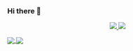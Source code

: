 ### Hi there 👋

<p align="center">
  <a href="https://twitter.com/hwiwonl">
    <img src="https://img.shields.io/twitter/follow/hwiwonl?style=for-the-badge&label=%40hwiwonl&logo=twitter&logoColor=00AEFF&labelColor=black&color=7fff00">
  </a>
<!--   <a href="https://www.linkedin.com/in/simonemargaritelli/">
    <img src="https://img.shields.io/badge/-simone%20margaritelli-blue?style=for-the-badge&logo=Linkedin&logoColor=00AEFF&labelColor=black&color=black">
  </a> -->
  <a href="mailto:me@hwiwonl.ee">
    <img src="https://img.shields.io/badge/me@hwiwonl.ee-0078D4?style=for-the-badge&logo=Gmail&logoColor=00AEFF&labelColor=black&color=black">
  </a>
<!--   <a href="https://keybase.io/evilsocket">
    <img src="https://img.shields.io/keybase/pgp/evilsocket?style=for-the-badge&logoColor=00AEFF&labelColor=black&color=7fff00">
  </a> -->
</p>

<a href="https://github.com/hwiwonl">
  <img align="center" src="https://github-readme-stats.vercel.app/api?username=hwiwonl&count_private=true&show_icons=true&theme=chartreuse-dark" />
</a>
<a href="https://github.com/hwiwonl">
  <img align="center" src="https://github-readme-stats.vercel.app/api/top-langs/?username=hwiwonl&layout=compact&theme=chartreuse-dark&langs_count=8" />
</a>

<!--
**hwiwonl/hwiwonl** is a ✨ _special_ ✨ repository because its `README.md` (this file) appears on your GitHub profile.

Here are some ideas to get you started:

- 🔭 I’m currently working on ...
- 🌱 I’m currently learning ...
- 👯 I’m looking to collaborate on ...
- 🤔 I’m looking for help with ...
- 💬 Ask me about ...
- 📫 How to reach me: ...
- 😄 Pronouns: ...
- ⚡ Fun fact: ...
-->
